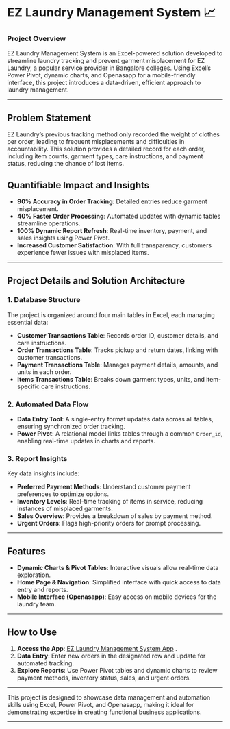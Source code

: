 # EZ Laundry Management System 📈

### Project Overview
EZ Laundry Management System is an Excel-powered solution developed to streamline laundry tracking and prevent garment misplacement for EZ Laundry, a popular service provider in Bangalore colleges. Using Excel’s Power Pivot, dynamic charts, and Openasapp for a mobile-friendly interface, this project introduces a data-driven, efficient approach to laundry management.

---

## Problem Statement
EZ Laundry’s previous tracking method only recorded the weight of clothes per order, leading to frequent misplacements and difficulties in accountability. This solution provides a detailed record for each order, including item counts, garment types, care instructions, and payment status, reducing the chance of lost items.

## Quantifiable Impact and Insights

- **90% Accuracy in Order Tracking**: Detailed entries reduce garment misplacement.
- **40% Faster Order Processing**: Automated updates with dynamic tables streamline operations.
- **100% Dynamic Report Refresh**: Real-time inventory, payment, and sales insights using Power Pivot.
- **Increased Customer Satisfaction**: With full transparency, customers experience fewer issues with misplaced items.

---

## Project Details and Solution Architecture

### 1. Database Structure
The project is organized around four main tables in Excel, each managing essential data:
   - **Customer Transactions Table**: Records order ID, customer details, and care instructions.
   - **Order Transactions Table**: Tracks pickup and return dates, linking with customer transactions.
   - **Payment Transactions Table**: Manages payment details, amounts, and units in each order.
   - **Items Transactions Table**: Breaks down garment types, units, and item-specific care instructions.

### 2. Automated Data Flow
- **Data Entry Tool**: A single-entry format updates data across all tables, ensuring synchronized order tracking.
- **Power Pivot**: A relational model links tables through a common `Order_id`, enabling real-time updates in charts and reports.

### 3. Report Insights
Key data insights include:
   - **Preferred Payment Methods**: Understand customer payment preferences to optimize options.
   - **Inventory Levels**: Real-time tracking of items in service, reducing instances of misplaced garments.
   - **Sales Overview**: Provides a breakdown of sales by payment method.
   - **Urgent Orders**: Flags high-priority orders for prompt processing.

---

## Features

- **Dynamic Charts & Pivot Tables**: Interactive visuals allow real-time data exploration.
- **Home Page & Navigation**: Simplified interface with quick access to data entry and reports.
- **Mobile Interface (Openasapp)**: Easy access on mobile devices for the laundry team.

---

## How to Use

1. **Access the App**: [EZ Laundry Management System App](#*https://oaa.app.link/launch-app-b167459b-4312-4de1-b146-a4b14e3d4732*) .
2. **Data Entry**: Enter new orders in the designated row and update for automated tracking.
3. **Explore Reports**: Use Power Pivot tables and dynamic charts to review payment methods, inventory status, sales, and urgent orders.

---

This project is designed to showcase data management and automation skills using Excel, Power Pivot, and Openasapp, making it ideal for demonstrating expertise in creating functional business applications.

---

